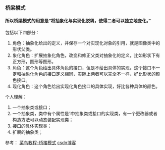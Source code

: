 ### 桥梁模式
#### 所以桥梁模式的用意是“将抽象化与实现化脱耦，使得二者可以独立地变化。”
包括以下四部分：
1. 角色：抽象化给出的定义，并保存一个对实现化对象的引用，就是图像类中的形状父类。
2. 象化角色：扩展抽象化角色，改变和修正父类对抽象化的定义，比如形状下有正方形，圆形等图形。
3. 角色：这个角色给出具体角色的接口，但是不给出具体的实现，这个接口不一定和抽象化角色的接口定义相同，实际上两者可以完全不一样，好比形状的颜色接口。
4. 现化角色：这个角色给出实现化角色接口的具体实现，好比各种具体的颜色。

个人理解：
1. 一个抽象类或接口；
2. 一个抽象类，类中有个属性是1中抽象类或接口的实现类，有一个更改器或者构造方法可以动态装配实现类；
3. 接口的具体实现类；
4. 扩展的抽象类；

参考：
[菜鸟教程-桥接模式](http://www.runoob.com/design-pattern/bridge-pattern.html)
[csdn博客](https://blog.csdn.net/xingjiarong/article/details/50132727)

